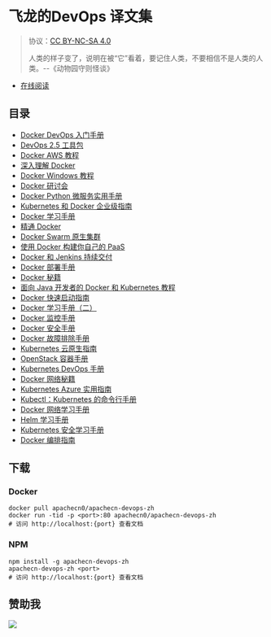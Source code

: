 # 飞龙的DevOps 译文集

> 协议：[CC BY-NC-SA 4.0](http://creativecommons.org/licenses/by-nc-sa/4.0/)
> 
> 人类的样子变了，说明在被“它”看着，要记住人类，不要相信不是人类的人类。--《动物园守则怪谈》

* [在线阅读](https://devops.apachecn.org)
## 目录

+   [Docker DevOps 入门手册](docs/begin-devops-docker/SUMMARY.md)
+   [DevOps 2.5 工具包](docs/devops-25-tk/SUMMARY.md)
+   [Docker AWS 教程](docs/docker-aws/SUMMARY.md)
+   [深入理解 Docker](docs/docker-deep-dive/SUMMARY.md)
+   [Docker Windows 教程](docs/docker-win/SUMMARY.md)
+   [Docker 研讨会](docs/docker-workshop/SUMMARY.md)
+   [Docker Python 微服务实用手册](docs/handson-docker-microsvc-py/SUMMARY.md)
+   [Kubernetes 和 Docker 企业级指南](docs/k8s-docker/SUMMARY.md)
+   [Docker 学习手册](docs/learn-docker/SUMMARY.md)
+   [精通 Docker](docs/master-docker/SUMMARY.md)
+   [Docker Swarm 原生集群](docs/native-docker-clus-swarm/SUMMARY.md)
+   [使用 Docker 构建你自己的 PaaS](docs/build-your-own-paas-docker/SUMMARY.md)
+   [Docker 和 Jenkins 持续交付](docs/cd-docker-jenkins/SUMMARY.md)
+   [Docker 部署手册](docs/deploy-docker/SUMMARY.md)
+   [Docker 秘籍](docs/docker-cb/SUMMARY.md)
+   [面向 Java 开发者的 Docker 和 Kubernetes 教程](docs/docker-k8s-java-dev/SUMMARY.md)
+   [Docker 快速启动指南](docs/docker-quick-start-guide/SUMMARY.md)
+   [Docker 学习手册（二）](docs/learn-docker-pt2/SUMMARY.md)
+   [Docker 监控手册](docs/monitor-docker/SUMMARY.md)
+   [Docker 安全手册](docs/sec-docker/SUMMARY.md)
+   [Docker 故障排除手册](docs/troubleshoot-docker/SUMMARY.md)
+   [Kubernetes 云原生指南](docs/cloud-native-k8s/SUMMARY.md)
+   [OpenStack 容器手册](docs/container-openstack/SUMMARY.md)
+   [Kubernetes DevOps 手册](docs/devops-k8s/SUMMARY.md)
+   [Docker 网络秘籍](docs/docker-net-cb/SUMMARY.md)
+   [Kubernetes Azure 实用指南](docs/handson-k8s-azure/SUMMARY.md)
+   [Kubectl：Kubernetes 的命令行手册](docs/kubectl-cli-k8s-nutshell/SUMMARY.md)
+   [Docker 网络学习手册](docs/learn-docker-net/SUMMARY.md)
+   [Helm 学习手册](docs/learn-helm/SUMMARY.md)
+   [Kubernetes 安全学习手册](docs/learn-k8s-sec/SUMMARY.md)
+   [Docker 编排指南](docs/orches-docker/SUMMARY.md)

## 下载

### Docker

```
docker pull apachecn0/apachecn-devops-zh
docker run -tid -p <port>:80 apachecn0/apachecn-devops-zh
# 访问 http://localhost:{port} 查看文档
```

### NPM

```
npm install -g apachecn-devops-zh
apachecn-devops-zh <port>
# 访问 http://localhost:{port} 查看文档
```

## 赞助我

![](https://img-blog.csdnimg.cn/20200112005920729.png)
